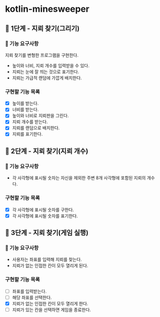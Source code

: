 # kotlin-minesweeper
## 🚀 1단계 - 지뢰 찾기(그리기)
### 🎯 기능 요구사항
지뢰 찾기를 변형한 프로그램을 구현한다.

- 높이와 너비, 지뢰 개수를 입력받을 수 있다.
- 지뢰는 눈에 잘 띄는 것으로 표기한다.
- 지뢰는 가급적 랜덤에 가깝게 배치한다.

### 구현할 기능 목록
- [x] 높이를 받는다. 
- [x] 너비를 받는다.
- [x] 높이와 너비로 지뢰판을 그린다.
- [x] 지뢰 개수를 받는다.
- [x] 지뢰를 랜덤으로 배치한다.
- [x] 지뢰를 표기한다.

## 🚀 2단계 - 지뢰 찾기(지뢰 개수)
### 🎯 기능 요구사항
- 각 사각형에 표시될 숫자는 자신을 제외한 주변 8개 사각형에 포함된 지뢰의 개수다.

### 구현할 기능 목록
- [x] 각 사각형에 표시될 숫자를 구한다.
- [x] 각 사각형에 표시될 숫자를 표기한다.

## 🚀 3단계 - 지뢰 찾기(게임 실행)
### 🎯 기능 요구사항
- 사용자는 좌표를 입력해 지뢰를 찾는다.
- 지뢰가 없는 인접한 칸이 모두 열리게 된다.

### 구현할 기능 목록
- [ ] 좌표를 입력받는다.
- [ ] 해당 좌표를 선택한다.
- [x] 지뢰가 없는 인접한 칸이 모두 열리게 한다.
- [ ] 지뢰가 있는 칸을 선택하면 게임을 종료한다.
